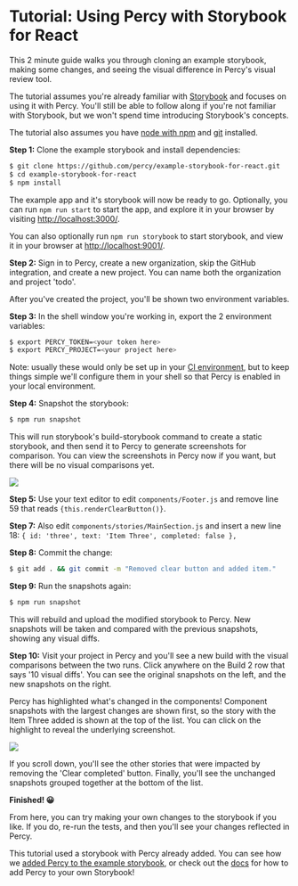 # Tutorial: Using Percy with Storybook for React

This 2 minute guide walks you through cloning an example storybook, making some changes, and seeing the visual difference in Percy's visual review tool.

The tutorial assumes you're already familiar with [Storybook](https://storybook.js.org/) and focuses on using it with Percy.  You'll still be able to follow along if you're not familiar with Storybook, but we won't spend time introducing Storybook's concepts.

The tutorial also assumes you have [node with npm](https://nodejs.org/en/download/) and [git](https://git-scm.com/book/en/v2/Getting-Started-Installing-Git) installed.


**Step 1:** Clone the example storybook and install dependencies:

```bash
$ git clone https://github.com/percy/example-storybook-for-react.git
$ cd example-storybook-for-react
$ npm install
```

The example app and it's storybook will now be ready to go. Optionally, you can run `npm run start` to start the app, and explore it in your browser by visiting [http://localhost:3000/](http://localhost:3000/).  

You can also optionally run `npm run storybook` to start storybook, and view it in your browser at [http://localhost:9001/](http://localhost:9001/).

**Step 2:** Sign in to Percy, create a new organization, skip the GitHub integration, and create a new project.  You can name both the organization and project 'todo'.

After you've created the project, you'll be shown two environment variables.

**Step 3:** In the shell window you're working in, export the 2 environment variables:

```bash
$ export PERCY_TOKEN=<your token here>
$ export PERCY_PROJECT=<your project here>
```

Note: usually these would only be set up in your [CI environment](/docs), but to keep things simple we'll configure them in your shell so that Percy is enabled in your local environment.

**Step 4:** Snapshot the storybook:

```bash
$ npm run snapshot
```

This will run storybook's build-storybook command to create a static storybook, and then send it to Percy to generate screenshots for comparison.  You can view the screenshots in Percy now if you want, but there will be no visual comparisons yet.

![](/images/docs/tutorial-react-for-storybook-without-diffs.jpg)

**Step 5:** Use your text editor to edit `components/Footer.js` and remove line 59 that reads `{this.renderClearButton()}`.

**Step 7:** Also edit `components/stories/MainSection.js` and insert a new line 18: `{ id: 'three', text: 'Item Three', completed: false },`

**Step 8:** Commit the change:

```bash
$ git add . && git commit -m "Removed clear button and added item."
```

**Step 9:** Run the snapshots again:

```bash
$ npm run snapshot
```

This will rebuild and upload the modified storybook to Percy.  New snapshots will be taken and compared with the previous snapshots, showing any visual diffs.

**Step 10:** Visit your project in Percy and you'll see a new build with the visual comparisons between the two runs.  Click anywhere on the Build 2 row that says '10 visual diffs'.  You can see the original snapshots on the left, and the new snapshots on the right.

Percy has highlighted what's changed in the components! Component snapshots with the largest changes are shown first, so the story with the Item Three added is shown at the top of the list. You can click on the highlight to reveal the underlying screenshot.

![](/images/docs/tutorial-react-for-storybook-with-diffs.jpg)

If you scroll down, you'll see the other stories that were impacted by removing the 'Clear completed' button.  Finally, you'll see the unchanged snapshots grouped together at the bottom of the list.

**Finished! 😀**

From here, you can try making your own changes to the storybook if you like.  If you do, re-run the tests, and then you'll see your changes reflected in Percy.

This tutorial used a storybook with Percy already added. You can see how we [added Percy to the example storybook](https://github.com/percy/example-storybook-for-react/commit/89b55a0b3d55f6df5a437cb9049a0b15271a25ba), or check out the [docs](/docs/clients/javascript/react-storybook) for how to add Percy to your own Storybook!
